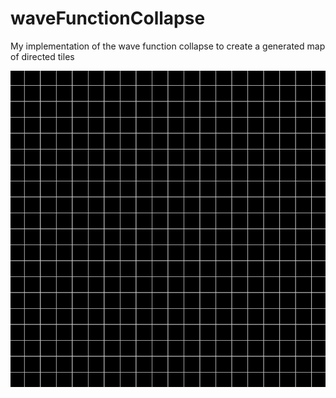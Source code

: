 # waveFunctionCollapse
My implementation of the wave function collapse to create a generated map of directed tiles

![](https://github.com/kevdozer1/waveFunctionCollapse/blob/main/wavefc.gif)

